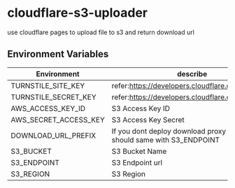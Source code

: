 # cloudflare-s3-uploader

use cloudflare pages to upload file to s3 and return download url

## Environment Variables

|Environment|describe|
|-----|-----|
|TURNSTILE_SITE_KEY|refer:https://developers.cloudflare.com/turnstile/|
|TURNSTILE_SECRET_KEY|refer:https://developers.cloudflare.com/turnstile/|
|AWS_ACCESS_KEY_ID|S3 Access Key ID|
|AWS_SECRET_ACCESS_KEY|S3 Access Key Secret|
|DOWNLOAD_URL_PREFIX|If you dont deploy download proxy worker, this should same with S3_ENDPOINT|
|S3_BUCKET|S3 Bucket Name|
|S3_ENDPOINT|S3 Endpoint url|
|S3_REGION|S3 Region|
